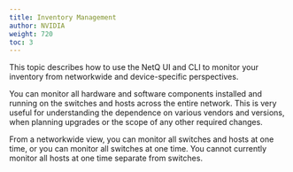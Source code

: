 ```yaml
---
title: Inventory Management
author: NVIDIA
weight: 720
toc: 3
---
```

This topic describes how to use the NetQ UI and CLI to monitor your inventory from networkwide and device-specific perspectives.

You can monitor all hardware and software components installed and running on the switches and hosts across the entire network. This is very useful for understanding the dependence on various vendors and versions, when planning upgrades or the scope of any other required changes.

From a networkwide view, you can monitor all switches and hosts at one time, or you can monitor all switches at one time. You cannot currently monitor all hosts at one time separate from switches.
